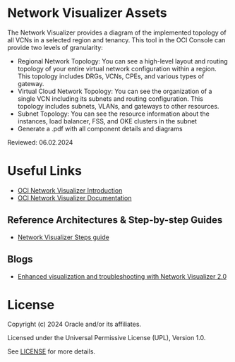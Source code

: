 # Network Visualizer Assets

The Network Visualizer provides a diagram of the implemented topology of all VCNs in a selected region and tenancy. This tool in the OCI Console can provide two levels of granularity:

- Regional Network Topology: You can see a high-level layout and routing topology of your entire virtual network configuration within a region. This topology includes DRGs, VCNs, CPEs, and various types of gateway.
- Virtual Cloud Network Topology: You can see the organization of a single VCN including its subnets and routing configuration. This topology includes subnets, VLANs, and gateways to other resources.
- Subnet Topology: You can see the resource information about the instances, load balancer, FSS, and OKE clusters in the subnet
- Generate a .pdf with all component details and diagrams

Reviewed: 06.02.2024

# Useful Links

- [OCI Network Visualizer Introduction](https://www.ateam-oracle.com/post/oci-network-visualizer)
- [OCI Network Visualizer  Documentation](https://docs.oracle.com/en-us/iaas/Content/Network/Concepts/network_visualizer.htm)

## Reference Architectures & Step-by-step Guides

- [Network Visualizer Steps guide](https://www.ateam-oracle.com/post/oci-network-visualizer)  

## Blogs
 
- [Enhanced visualization and troubleshooting with Network Visualizer 2.0](https://blogs.oracle.com/cloud-infrastructure/post/enhanced-visualization-troubleshooting-with-network-visualizer-v2)

# License

Copyright (c) 2024 Oracle and/or its affiliates.

Licensed under the Universal Permissive License (UPL), Version 1.0.

See [LICENSE](https://github.com/oracle-devrel/technology-engineering/blob/main/LICENSE) for more details.
